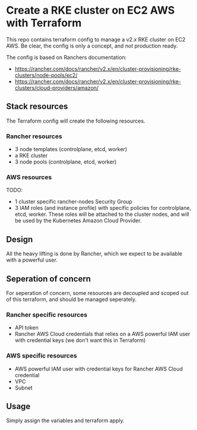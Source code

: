 # Create a RKE cluster on EC2 AWS with Terraform
This repo contains terraform config to manage a v2.x RKE cluster on EC2 AWS.
Be clear, the config is only a concept, and *not* production ready.

The config is based on Ranchers documentation: 
- https://rancher.com/docs/rancher/v2.x/en/cluster-provisioning/rke-clusters/node-pools/ec2/
- https://rancher.com/docs/rancher/v2.x/en/cluster-provisioning/rke-clusters/cloud-providers/amazon/


## Stack resources
The Terraform config will create the following resources.

### Rancher resources
- 3 node templates (controlplane, etcd, worker)
- a RKE cluster
- 3 node pools (controlplane, etcd, worker)

### AWS resources
TODO: 
- 1 cluster specific rancher-nodes Security Group
- 3 IAM roles (and instance profile) with specific policies for controlplane, etcd, worker. These roles will be attached to the cluster nodes, and will be used by the Kubernetes Amazon Cloud Provider.

## Design
All the heavy lifting is done by Rancher, which we expect to be available with a powerful user.

## Seperation of concern
For seperation of concern, some resources are decoupled and scoped out of this terraform, and should be managed seperately.

### Rancher specific resources
- API token
- Rancher AWS Cloud credentials that relies on a AWS powerful IAM user with credential keys (we don't want this in Terraform)

### AWS specific resources
- AWS powerful IAM user with credential keys for Rancher AWS Cloud credential
- VPC
- Subnet

## Usage
Simply assign the variables and terraform apply.
